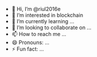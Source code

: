 - 👋 Hi, I’m @riul2016e
- 👀 I’m interested in blockchain
- 🌱 I’m currently learning ...
- 💞️ I’m looking to collaborate on ...
- 📫 How to reach me ...
- 😄 Pronouns: ...
- ⚡ Fun fact: ...

<!---
riul2016e/riul2016e is a ✨ special ✨ repository because its `README.md` (this file) appears on your GitHub profile.
You can click the Preview link to take a look at your changes.
--->
